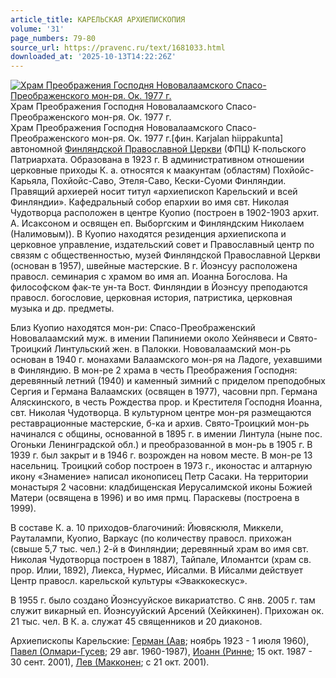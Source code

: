 ```yaml
---
article_title: КАРЕЛЬСКАЯ АРХИЕПИСКОПИЯ
volume: '31'
page_numbers: 79-80
source_url: https://pravenc.ru/text/1681033.html
downloaded_at: '2025-10-13T14:22:26Z'
---
```


[![Храм Преображения Господня Нововалаамского Спасо-Преображенского мон-ря. Ок. 1977 г.](https://pravenc.ru/data/2014/03/03/1234146310/i200.jpg "Кликните для увеличения картинки")](https://pravenc.ru/data/2014/03/03/1234146310/i400.jpg)Храм Преображения Господня Нововалаамского Спасо-Преображенского мон-ря. Ок. 1977 г.  
Храм Преображения Господня Нововалаамского Спасо-Преображенского мон-ря. Ок. 1977 г.[фин. Karjalan hiippakunta] автономной [Финляндской Православной Церкви](<https://pravenc.ru/text/Финляндской Православной Церкви.html>) (ФПЦ) К-польского Патриархата. Образована в 1923 г. В административном отношении церковные приходы К. а. относятся к маакунтам (областям) Похйойс-Карьяла, Похйойс-Саво, Этеля-Саво, Кески-Суоми Финляндии. Правящий архиерей носит титул «архиепископ Карельский и всей Финляндии». Кафедральный собор епархии во имя свт. Николая Чудотворца расположен в центре Куопио (построен в 1902-1903 архит. А. Исаксоном и освящен еп. Выборгским и Финляндским Николаем (Налимовым)). В Куопио находятся резиденция архиепископа и церковное управление, издательский совет и Православный центр по связям с общественностью, музей Финляндской Православной Церкви (основан в 1957), швейные мастерские. В г. Йоэнсуу расположена правосл. семинария с храмом во имя ап. Иоанна Богослова. На философском фак-те ун-та Вост. Финляндии в Йоэнсуу преподаются правосл. богословие, церковная история, патристика, церковная музыка и др. предметы.

Близ Куопио находятся мон-ри: Спасо-Преображенский Нововалаамский муж. в имении Папиниеми около Хейнявеси и Свято-Троицкий Линтульский жен. в Палокки. Нововалаамский мон-рь основан в 1940 г. монахами Валаамского мон-ря на Ладоге, уехавшими в Финляндию. В мон-ре 2 храма в честь Преображения Господня: деревянный летний (1940) и каменный зимний с приделом преподобных Сергия и Германа Валаамских (освящен в 1977), часовни прп. Германа Аляскинского, в честь Рождества прор. и Крестителя Господня Иоанна, свт. Николая Чудотворца. В культурном центре мон-ря размещаются реставрационные мастерские, б-ка и архив. Свято-Троицкий мон-рь начинался с общины, основанной в 1895 г. в имении Линтула (ныне пос. Огоньки Ленинградской обл.) и преобразованной в мон-рь в 1905 г. В 1939 г. был закрыт и в 1946 г. возрожден на новом месте. В мон-ре 13 насельниц. Троицкий собор построен в 1973 г., иконостас и алтарную икону «Знамение» написал иконописец Петр Сасаки. На территории монастыря 2 часовни: кладбищенская Иерусалимской иконы Божией Матери (освящена в 1996) и во имя прмц. Параскевы (построена в 1999).

В составе К. а. 10 приходов-благочиний: Йювяскюля, Миккели, Рауталампи, Куопио, Варкаус (по количеству правосл. прихожан (свыше 5,7 тыс. чел.) 2-й в Финляндии; деревянный храм во имя свт. Николая Чудотворца построен в 1887), Тайпале, Иломантси (храм св. прор. Илии, 1892), Лиекса, Нурмес, Ийсалми. В Ийсалми действует Центр правосл. карельской культуры «Эваккокескус».

В 1955 г. было создано Йоэнсууйское викариатство. С янв. 2005 г. там служит викарный еп. Йоэнсууйский Арсений (Хейккинен). Прихожан ок. 21 тыс. чел. В К. а. служат 45 священников и 20 диаконов.

Архиепископы Карельские: [Герман (Аав](<https://pravenc.ru/text/Герман (Аав.html>); ноябрь 1923 - 1 июля 1960), [Павел (Олмари-Гусев](<https://pravenc.ru/text/Павел (Олмари-Гусев.html>); 29 авг. 1960-1987), [Иоанн (Ринне](<https://pravenc.ru/text/Иоанн (Ринне.html>); 15 окт. 1987 - 30 сент. 2001), [Лев (Макконен](<https://pravenc.ru/text/Лев (Макконен.html>); с 21 окт. 2001).
